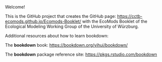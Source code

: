 Welcome! 

This is the GitHub project that creates the GitHub page: https://cctb-ecomods.github.io/Ecomods-Booklet/ with the EcoMods Booklet of the Ecological Modeling Working Group of the University of Würzburg. 

Additional resources about how to learn bookdown:

The **bookdown** book: https://bookdown.org/yihui/bookdown/

The **bookdown** package reference site: https://pkgs.rstudio.com/bookdown
